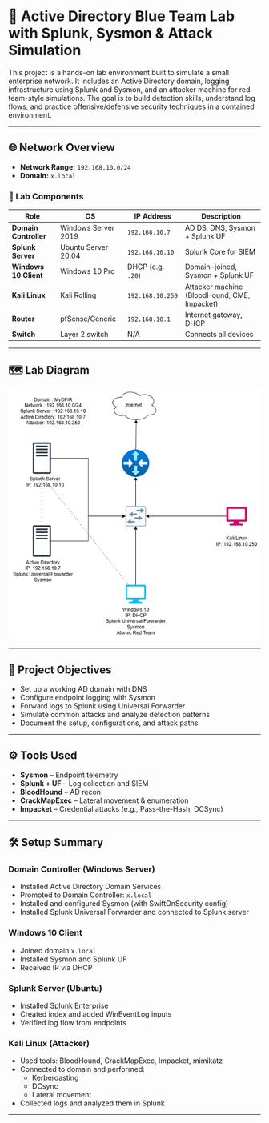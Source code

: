 # 🏢 Active Directory Blue Team Lab with Splunk, Sysmon & Attack Simulation

This project is a hands-on lab environment built to simulate a small enterprise network. It includes an Active Directory domain, logging infrastructure using Splunk and Sysmon, and an attacker machine for red-team-style simulations. The goal is to build detection skills, understand log flows, and practice offensive/defensive security techniques in a contained environment.

---

## 🌐 Network Overview

- **Network Range:** `192.168.10.0/24`
- **Domain:** `x.local`

### 🧱 Lab Components

| Role              | OS              | IP Address        | Description |
|-------------------|------------------|--------------------|-------------|
| **Domain Controller** | Windows Server 2019 | `192.168.10.7`     | AD DS, DNS, Sysmon + Splunk UF |
| **Splunk Server**     | Ubuntu Server 20.04  | `192.168.10.10`    | Splunk Core for SIEM |
| **Windows 10 Client** | Windows 10 Pro       | DHCP (e.g. `.20`)  | Domain-joined, Sysmon + Splunk UF |
| **Kali Linux**        | Kali Rolling         | `192.168.10.250`   | Attacker machine (BloodHound, CME, Impacket) |
| **Router**            | pfSense/Generic      | `192.168.10.1`     | Internet gateway, DHCP |
| **Switch**            | Layer 2 switch       | N/A                | Connects all devices |

---

## 🗺️ Lab Diagram

![Lab Topology](architecture/ActivieDirectory.png)

---

## 🎯 Project Objectives

- Set up a working AD domain with DNS
- Configure endpoint logging with Sysmon
- Forward logs to Splunk using Universal Forwarder
- Simulate common attacks and analyze detection patterns
- Document the setup, configurations, and attack paths

---

## ⚙️ Tools Used

- **Sysmon** – Endpoint telemetry
- **Splunk + UF** – Log collection and SIEM
- **BloodHound** – AD recon
- **CrackMapExec** – Lateral movement & enumeration
- **Impacket** – Credential attacks (e.g., Pass-the-Hash, DCSync)

---

## 🛠️ Setup Summary

### Domain Controller (Windows Server)
- Installed Active Directory Domain Services
- Promoted to Domain Controller: `x.local`
- Installed and configured Sysmon (with SwiftOnSecurity config)
- Installed Splunk Universal Forwarder and connected to Splunk server

### Windows 10 Client
- Joined domain `x.local`
- Installed Sysmon and Splunk UF
- Received IP via DHCP

### Splunk Server (Ubuntu)
- Installed Splunk Enterprise
- Created index and added WinEventLog inputs
- Verified log flow from endpoints

### Kali Linux (Attacker)
- Used tools: BloodHound, CrackMapExec, Impacket, mimikatz
- Connected to domain and performed:
  - Kerberoasting
  - DCsync
  - Lateral movement
- Collected logs and analyzed them in Splunk

---
